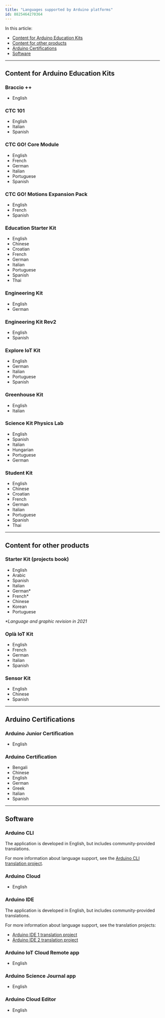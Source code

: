 ```yaml
---
title: "Languages supported by Arduino platforms"
id: 8825464270364
---
```


In this article:

* [Content for Arduino Education Kits](#education)
* [Content for other products](#other)
* [Arduino Certifications](#certification)
* [Software](#software)

---

<a id="education"></a>

## Content for Arduino Education Kits

### Braccio ++

* English

### CTC 101

* English
* Italian
* Spanish

<!-- markdownlint-disable-next-line MD026 -->
### CTC GO! Core Module

* English
* French
* German
* Italian
* Portuguese
* Spanish

### CTC GO! Motions Expansion Pack

* English
* French
* Spanish

### Education Starter Kit

* English
* Chinese
* Croatian
* French
* German
* Italian
* Portuguese
* Spanish
* Thai

### Engineering Kit

* English
* German

### Engineering Kit Rev2

* English
* Spanish

### Explore IoT Kit

* English
* German
* Italian
* Portuguese
* Spanish

### Greenhouse Kit

* English
* Italian

### Science Kit Physics Lab

* English
* Spanish
* Italian
* Hungarian
* Portuguese
* German

### Student Kit

* English
* Chinese
* Croatian
* French
* German
* Italian
* Portuguese
* Spanish
* Thai

---

<a id="other"></a>

## Content for other products

### Starter Kit (projects book)

* English
* Arabic
* Spanish
* Italian
* German*
* French*
* Chinese
* Korean
* Portuguese

<!-- markdownlint-disable-next-line MD036 -->
_*Language and graphic revision in 2021_

### Oplà IoT Kit

* English
* French
* German
* Italian
* Spanish

### Sensor Kit

* English
* Chinese
* Spanish

---

<a id="certification"></a>

## Arduino Certifications

### Arduino Junior Certification

* English

### Arduino Certification

* Bengali
* Chinese
* English
* German
* Greek
* Italian
* Spanish

---

<a id="software"></a>

## Software

### Arduino CLI

The application is developed in English, but includes community-provided translations.

For more information about language support, see the [Arduino CLI translation project](https://app.transifex.com/arduino-1/arduino-cli/).

### Arduino Cloud

* English

### Arduino IDE

The application is developed in English, but includes community-provided translations.

For more information about language support, see the translation projects:

* [Arduino IDE 1 translation project](https://www.transifex.com/mbanzi/arduino-ide-15/)
* [Arduino IDE 2 translation project](https://www.transifex.com/arduino-1/ide2/)

### Arduino IoT Cloud Remote app

* English

### Arduino Science Journal app

* English

### Arduino Cloud Editor

* English
